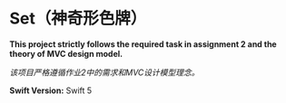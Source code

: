 # Set（神奇形色牌）
**This project strictly follows the required task in assignment 2 and the theory of MVC design model.**

*该项目严格遵循作业2中的需求和MVC设计模型理念。*

**Swift Version:** Swift 5